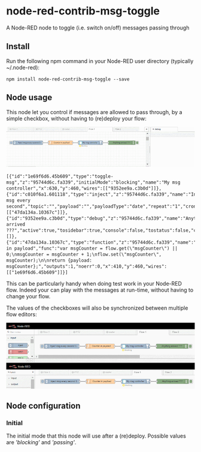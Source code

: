 # node-red-contrib-msg-toggle
A Node-RED node to toggle (i.e. switch on/off) messages passing through

## Install
Run the following npm command in your Node-RED user directory (typically ~/.node-red):
```
npm install node-red-contrib-msg-toggle --save 
```

## Node usage
This node let you control if messages are allowed to pass through, by a simple checkbox, without having to (re)deploy your flow:

![Demo](/images/toggle_msg_demo.gif)

```
[{"id":"1e69f6d6.45b609","type":"toggle-msg","z":"95744d6c.fa339","initialMode":"blocking","name":"My msg controller","x":630,"y":460,"wires":[["9352ee9a.c3b0d"]]},{"id":"c010f6a1.601118","type":"inject","z":"95744d6c.fa339","name":"Inject msg every second","topic":"","payload":"","payloadType":"date","repeat":"1","crontab":"","once":false,"onceDelay":0.1,"x":170,"y":460,"wires":[["47da134a.10367c"]]},{"id":"9352ee9a.c3b0d","type":"debug","z":"95744d6c.fa339","name":"Anything arrived ???","active":true,"tosidebar":true,"console":false,"tostatus":false,"complete":"payload","x":860,"y":460,"wires":[]},{"id":"47da134a.10367c","type":"function","z":"95744d6c.fa339","name":"Counter in payload","func":"var msgCounter = flow.get(\"msgCounter\") || 0;\nmsgCounter = msgCounter + 1;\nflow.set(\"msgCounter\", msgCounter);\n\nreturn {payload: msgCounter};","outputs":1,"noerr":0,"x":410,"y":460,"wires":[["1e69f6d6.45b609"]]}]
```

This can be particularly handy when doing test work in your Node-RED flow.  Indeed your can play with the messages at run-time, without having to change your flow.

The values of the checkboxes will also be synchronized between multiple flow editors:

![Synchronized](/images/toggle_msg_sync.gif)

## Node configuration

### Initial
The initial mode that this node will use after a (re)deploy.  Possible values are *'blocking'* and *'passing'*.
